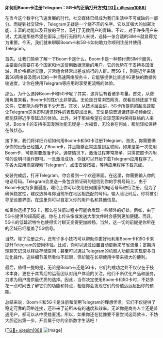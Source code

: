**如何用Boom卡注册Telegram：5G卡的正确打开方式[[TG💪+ @esim1088](https://t.me/s/esim1088)]**

在当今这个数字化飞速发展的时代，社交媒体已经成为我们生活中不可或缺的一部分。而提到社交软件，Telegram无疑是一个绕不开的名字。它以其强大的加密功能、丰富的功能以及开放的平台，吸引了无数用户的青睐。不过，对于许多用户来说，尤其是那些希望在国际上畅行无阻的人来说，选择一张合适的SIM卡就显得尤为重要。今天，我们就来聊聊Boom卡和5G卡如何助力你顺利注册并使用Telegram。

首先，让我们简单了解一下Boom卡是什么。Boom卡是一种预付费SIM卡服务，主要面向需要在多个国家和地区使用数据流量的用户。它的优势在于支持多国漫游，且价格相对实惠，非常适合经常出差或旅行的人群。而5G卡，则是近年来随着5G网络普及而兴起的一种高速网络服务卡，它能够提供比普通4G更快的数据传输速度，让你在使用Telegram等应用时享受更流畅的体验。

那么，为什么选择Boom卡和5G卡呢？其实，这背后有着诸多考量。首先，从费用角度来看，Boom卡的性价比非常高。无论是日常浏览网页、观看视频还是下载文件，它都能为你节省不少开支。其次，从技术层面讲，5G卡所提供的超高速度让Telegram这类即时通讯软件的表现更加出色，无论是语音通话还是视频会议，都能获得近乎零延迟的体验。此外，对于那些希望在全球范围内保持联络的人来说，Boom卡的支持多国漫游功能无疑是一大福音，无论身在何处，都能轻松保持在线状态。

接下来，我们将详细介绍如何用Boom卡和5G卡注册Telegram。首先，你需要确保你的设备已经插入了Boom卡，并且能够正常连接到互联网。如果是第一次使用Boom卡，可能需要激活卡片。通常情况下，激活过程非常简单，只需按照卡内附带的说明书操作即可。一旦激活成功，你就可以开始下载Telegram应用程序了。在各大应用商店搜索“Telegram”，点击安装按钮，等待应用程序下载完成。

安装完成后，打开Telegram，你会看到一个欢迎界面。在这里，你需要输入你的电话号码。Telegram会发送一条包含验证码的短信到你的手机号码上。由于Boom卡支持多国漫游，理论上你可以使用任何国家的电话号码进行注册，但为了确保稳定性，建议选择与你当前所在地区相匹配的号码。输入验证码后，你将被引导至设置界面，在这里你可以自定义你的用户名和其他信息。

如果你选择了5G卡，那么在注册过程中可能会发现一些额外的好处。例如，由于5G卡提供的超高网速，你在上传头像或发送大型文件时会感到更加便捷。而且，5G卡的低延迟特性也使得实时聊天变得更加顺畅。当然，这一切的前提是你所在的区域已经覆盖了5G信号。

当然，除了注册之外，还有许多小技巧可以帮助你更好地利用Boom卡和5G卡来提升Telegram的使用体验。比如，你可以通过设置自动更新来节省流量；定期清理聊天记录以释放存储空间；甚至可以通过Telegram的机器人功能来实现更多自动化操作。这些细节虽然看似不起眼，但却能在长期使用中带来极大的便利。

最后，值得一提的是，无论是Boom卡还是5G卡，它们的成功之处不仅仅在于技术本身，更在于其背后的运营团队对用户体验的关注。他们不断优化产品和服务，力求为用户提供最优质的选择。因此，当你决定使用Boom卡和5G卡时，不妨多花一点时间去了解它们的功能和特点，相信你会发现它们的价值远远超出你的预期。

总结来说，Boom卡和5G卡是注册和使用Telegram的理想伴侣。它们不仅提供了稳定可靠的网络连接，还带来了前所未有的速度和效率。无论你是商务人士还是普通用户，都可以从中受益匪浅。所以，如果你还在犹豫要不要尝试这两款卡，不妨大胆迈出第一步，开启属于你的全新数字生活吧！

[[TG💪+ @esim1088](https://t.me/s/esim1088) ![Image](https://i.postimg.cc/4NQfJmqS/Snipaste-2025-05-13-00-14-12.png)]